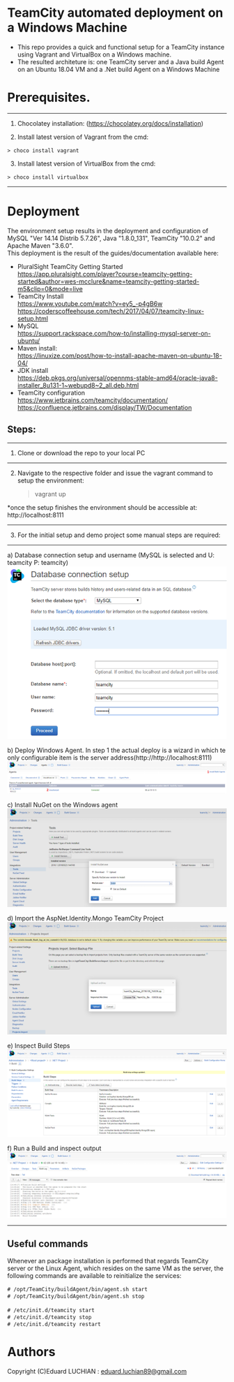 # TeamCity automated deployment on a Windows Machine
- This repo provides a quick and functional setup for a TeamCity instance using Vagrant and VirtualBox on a Windows machine.  
- The resulted architeture is: one TeamCity server and a Java build Agent on an Ubuntu 18.04 VM and a .Net build Agent on a Windows Machine 

# Prerequisites.
___
  1) Chocolatey installation: (https://chocolatey.org/docs/installation)
  
  2) Install latest version of Vagrant from the cmd:

    > choco install vagrant
  3) Install latest version of VirtualBox from the cmd:

    > choco install virtualbox
___

# Deployment
The environment setup results in the deployment and configuration of MySQL "Ver 14.14 Distrib 5.7.26", Java "1.8.0_131", TeamCity "10.0.2" and Apache Maven "3.6.0".  
This deployment is the result of the guides/documentation available here:
  - PluralSight TeamCity Getting Started  
    https://app.pluralsight.com/player?course=teamcity-getting-started&author=wes-mcclure&name=teamcity-getting-started-m5&clip=0&mode=live
  - TeamCity Install  
https://www.youtube.com/watch?v=ey5_-p4gB6w  
https://coderscoffeehouse.com/tech/2017/04/07/teamcity-linux-setup.html   
  - MySQL  
https://support.rackspace.com/how-to/installing-mysql-server-on-ubuntu/  
  - Maven install:  
https://linuxize.com/post/how-to-install-apache-maven-on-ubuntu-18-04/  
  - JDK install  
https://deb.pkgs.org/universal/opennms-stable-amd64/oracle-java8-installer_8u131-1~webupd8~2_all.deb.html  
  - TeamCity configuration  
https://www.jetbrains.com/teamcity/documentation/  
https://confluence.jetbrains.com/display/TW/Documentation  
  
## Steps:
___

1) Clone or download the repo to your local PC  
___

2) Navigate to the respective folder and issue the vagrant command to setup the environment:  

    > vagrant up
    
*once the setup finishes the environment should be accessible at: http://localhost:8111
___

3) For the initial setup and demo project some manual steps are required:
___
  a) Database connection setup and username (MySQL is selected and U: teamcity P: teamcity)  
![](https://github.com/Biohazardhpk/teamcity_automated_deploy/blob/master/images/1.PNG)  

  b) Deploy Windows Agent. In step 1 the actual deploy is a wizard in which te only configurable item is the server address(http://http://localhost:8111)  
![](https://github.com/Biohazardhpk/teamcity_automated_deploy/blob/master/images/2.PNG)

  c) Install NuGet on the Windows agent  
![](https://github.com/Biohazardhpk/teamcity_automated_deploy/blob/master/images/3.PNG)

  d) Import the AspNet.Identity.Mongo TeamCity Project 
![](https://github.com/Biohazardhpk/teamcity_automated_deploy/blob/master/images/4.PNG) 

  e) Inspect Build Steps   
![](https://github.com/Biohazardhpk/teamcity_automated_deploy/blob/master/images/5.PNG)

  f) Run a Build and inspect output
![](https://github.com/Biohazardhpk/teamcity_automated_deploy/blob/master/images/6.PNG)

___

## Useful commands
Whenever an package installation is performed that regards TeamCity server or the Linux Agent, which resides on the same VM as the server, the following commands are available to reinitialize the services:

    # /opt/TeamCity/buildAgent/bin/agent.sh start
    # /opt/TeamCity/buildAgent/bin/agent.sh stop
    
    # /etc/init.d/teamcity start
    # /etc/init.d/teamcity stop
    # /etc/init.d/teamcity restart

# Authors

Copyright (C)Eduard LUCHIAN : eduard.luchian89@gmail.com
